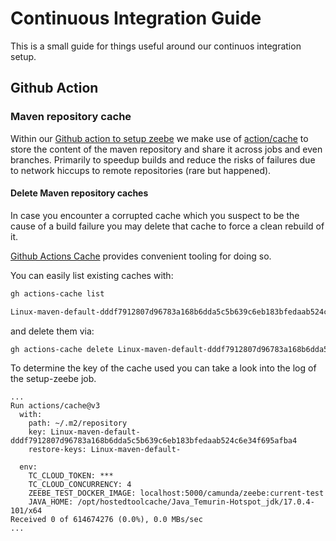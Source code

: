 # Continuous Integration Guide

This is a small guide for things useful around our continuos integration setup.

## Github Action

### Maven repository cache

Within
our [Github action to setup zeebe](/Users/megglos/git/zeebe/.github/actions/setup-zeebe/action.yml)
we make use of [action/cache](https://github.com/actions/cache) to store the content of
the maven repository and share it across jobs and even branches. Primarily to speedup builds and
reduce the
risks of failures due to network hiccups to remote repositories (rare but happened).

#### Delete Maven repository caches

In case you encounter a corrupted cache which you suspect to be the cause of a build failure you may
delete that cache to force a clean rebuild of it.

[Github Actions Cache](https://github.com/actions/gh-actions-cache) provides convenient tooling for
doing so.

You can easily list existing caches with:

```bash
gh actions-cache list

Linux-maven-default-dddf7912807d96783a168b6dda5c5b639c6eb183bfedaab524c6e34f695afba4        586.20 MB  refs/pull/10550/merge     10 minutes ago
```

and delete them via:

```bash
gh actions-cache delete Linux-maven-default-dddf7912807d96783a168b6dda5c5b639c6eb183bfedaab524c6e34f695afba4
```

To determine the key of the cache used you can take a look into the log of the setup-zeebe job.

```
...
Run actions/cache@v3
  with:
    path: ~/.m2/repository
    key: Linux-maven-default-dddf7912807d96783a168b6dda5c5b639c6eb183bfedaab524c6e34f695afba4
    restore-keys: Linux-maven-default-

  env:
    TC_CLOUD_TOKEN: ***
    TC_CLOUD_CONCURRENCY: 4
    ZEEBE_TEST_DOCKER_IMAGE: localhost:5000/camunda/zeebe:current-test
    JAVA_HOME: /opt/hostedtoolcache/Java_Temurin-Hotspot_jdk/17.0.4-101/x64
Received 0 of 614674276 (0.0%), 0.0 MBs/sec
...
```


